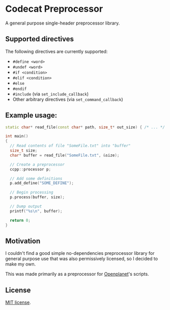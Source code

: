# Codecat Preprocessor
A general purpose single-header preprocessor library.

## Supported directives
The following directives are currently supported:

* `#define <word>`
* `#undef <word>`
* `#if <condition>`
* `#elif <condition>`
* `#else`
* `#endif`
* `#include` (via `set_include_callback`)
* Other arbitrary directives (via `set_command_callback`)

## Example usage:
```cpp
static char* read_file(const char* path, size_t* out_size) { /* ... */ }

int main()
{
  // Read contents of file "SomeFile.txt" into "buffer"
  size_t size;
  char* buffer = read_file("SomeFile.txt", &size);

  // Create a preprocessor
  ccpp::processor p;

  // Add some definitions
  p.add_define("SOME_DEFINE");

  // Begin processing
  p.process(buffer, size);

  // Dump output
  printf("%s\n", buffer);

  return 0;
}
```

## Motivation
I couldn't find a good simple no-dependencies preprocessor library for general purpose use that was also permissively licensed, so I decided to make my own.

This was made primarily as a preprocessor for [Openplanet](https://openplanet.nl/)'s scripts.

## License
[MIT license](License.txt).
